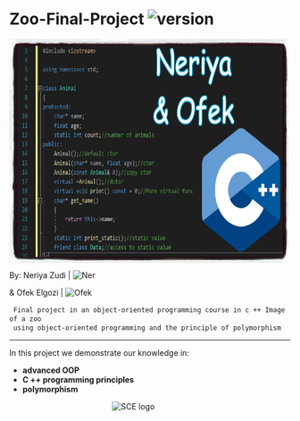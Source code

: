 # Zoo-Final-Project <img src="https://img.shields.io/badge/version-1.0-yellowgreen" alt="version" > 

<img src="https://github.com/NeriyaZudi/Zoo-Final-Project/blob/main/zoo.jpg" align="center"
     alt="logo" width="600" height="400">
     
 By: Neriya Zudi | <img src="https://img.shields.io/badge/Neriya-Programmer-blue" alt="Ner" > 
 
 & Ofek Elgozi | <img src="https://img.shields.io/badge/Neria-Programmer-green" alt="Ofek" >
     
     Final project in an object-oriented programming course in c ++ Image of a zoo
     using object-oriented programming and the principle of polymorphism
 
  <hr>
   
   In this project we demonstrate our knowledge in:
   * **advanced OOP** 
   * **C ++ programming principles**
   * **polymorphism**
  
 <img src="https://upload.wikimedia.org/wikipedia/he/4/44/SCE_logo.png" align="right"
     alt="SCE logo" width="320" height="98">



